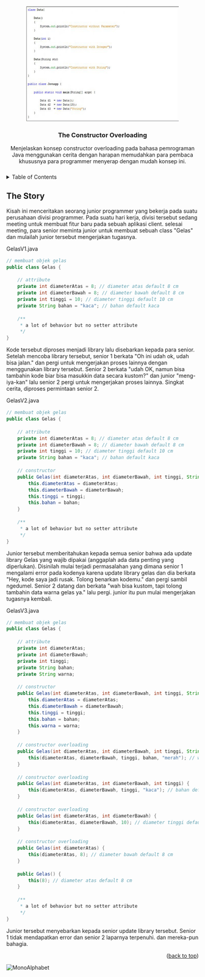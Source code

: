 <!-- Improved compatibility of back to top link: See: https://github.com/othneildrew/Best-README-Template/pull/73 -->
<a name="readme-top"></a>

<!-- PROJECT LOGO -->
<br />
<br />
<div align="center">
  <a href="https://github.com/dhondoi/Java-Library-Cerita-Constructor-Overloading">
    <img src="images/title.jpg" alt="Logo" width="400" >
  </a>

  <h3 align="center">The Constructor Overloading</h3>

  <p align="center">
     Menjelaskan konsep constructor overloading pada bahasa pemrograman Java menggunakan cerita dengan harapan memudahkan para pembaca khususnya para programmer menyerap dengan mudah konsep ini.
  </p>
</div>

<!-- TABLE OF CONTENTS -->
<details style="margin-top: 24px;">
  <summary>Table of Contents</summary>
      <ul>
          <li><a href="#the-story">The Story</a></li>
          
      </ul>
</details>

<!-- THE STORY -->
## The Story

Kisah ini menceritakan seorang junior programmer yang bekerja pada suatu perusahaan divisi programmer. Pada suatu hari kerja, divisi tersebut sedang meeting untuk membuat fitur baru pada sebuah aplikasi client. selesai meeting, para senior meminta junior untuk membuat sebuah class "Gelas" dan mulailah junior tersebut mengerjakan tugasnya.

GelasV1.java
```java
// membuat objek gelas
public class Gelas {

    // attribute
    private int diameterAtas = 8; // diameter atas default 8 cm
    private int diameterBawah = 8; // diameter bawah default 8 cm
    private int tinggi = 10; // diameter tinggi default 10 cm
    private String bahan = "kaca"; // bahan default kaca

    /**
     * a lot of behavior but no setter attribute
     */
}
```

Kode tersebut diproses menjadi library lalu disebarkan kepada para senior. Setelah mencoba library tersebut, senior 1 berkata "Oh ini udah ok, udah bisa jalan." dan pergi untuk mengerjakan proses lainnya dengan menggunakan library tersebut. Senior 2 berkata "udah OK, namun bisa tambahin kode biar bisa masukkin data secara kustom?" dan junior "meng-iya-kan" lalu senior 2 pergi untuk mengerjakan proses lainnya. Singkat cerita, diproses permintaan senior 2.

GelasV2.java
```java
// membuat objek gelas
public class Gelas {

    // attribute
    private int diameterAtas = 8; // diameter atas default 8 cm
    private int diameterBawah = 8; // diameter bawah default 8 cm
    private int tinggi = 10; // diameter tinggi default 10 cm
    private String bahan = "kaca"; // bahan default kaca

    // constructor
    public Gelas(int diameterAtas, int diameterBawah, int tinggi, String bahan) {
        this.diameterAtas = diameterAtas;
        this.diameterBawah = diameterBawah;
        this.tinggi = tinggi;
        this.bahan = bahan;
    }

    /**
     * a lot of behavior but no setter attribute
     */
}
```

Junior tersebut memberitahukan kepada semua senior bahwa ada update library Gelas yang wajib dipakai (anggaplah ada data penting yang diperlukan). Disinilah mulai terjadi permasalahan yang dimana senior 1 mengalami error pada kodenya karena update library gelas dan dia berkata "Hey, kode saya jadi rusak. Tolong benarkan kodemu." dan pergi sambil ngedumel. Senior 2 datang dan berkata "wah bisa kustom, tapi tolong tambahin data warna gelas ya." lalu pergi. junior itu pun mulai mengerjakan tugasnya kembali.

GelasV3.java
```java
// membuat objek gelas
public class Gelas {

    // attribute
    private int diameterAtas;
    private int diameterBawah;
    private int tinggi;
    private String bahan;
    private String warna;

    // constructor
    public Gelas(int diameterAtas, int diameterBawah, int tinggi, String bahan, String warna) {
        this.diameterAtas = diameterAtas;
        this.diameterBawah = diameterBawah;
        this.tinggi = tinggi;
        this.bahan = bahan;
        this.warna = warna;
    }

    // constructor overloading
    public Gelas(int diameterAtas, int diameterBawah, int tinggi, String bahan) {
        this(diameterAtas, diameterBawah, tinggi, bahan, "merah"); // warna default merah
    }

    // constructor overloading
    public Gelas(int diameterAtas, int diameterBawah, int tinggi) {
        this(diameterAtas, diameterBawah, tinggi, "kaca"); // bahan default kaca
    }

    // constructor overloading
    public Gelas(int diameterAtas, int diameterBawah) {
        this(diameterAtas, diameterBawah, 10); // diameter tinggi default 10 cm
    }

    // constructor overloading
    public Gelas(int diameterAtas) {
        this(diameterAtas, 8); // diameter bawah default 8 cm
    }

    public Gelas() {
        this(8); // diameter atas default 8 cm
    }

    /**
     * a lot of behavior but no setter attribute
     */
}
```

Junior tersebut menyebarkan kepada senior update library tersebut. Senior 1 tidak mendapatkan error dan senior 2 laparnya terpenuhi. dan mereka-pun bahagia.

<p align="right">(<a href="#readme-top">back to top</a>)</p>

![MonoAlphabet][monoalphabet]



<!-- LINK BADGE & IMAGE-->
<!-- https://github.com/Ileriayo/markdown-badges -->

[monoalphabet]: images/monoalphabet.png
